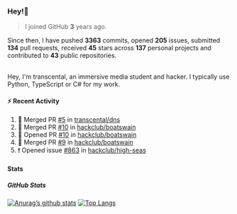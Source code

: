 ### Hey!👋
<!-- [![Banner](banner.png)](https://dillonb07.is-a.dev) -->


> I joined GitHub **3** years ago.

Since then, I have pushed **3363** commits, opened **205** issues, submitted **134** pull requests, received **45** stars across **137** personal projects and contributed to **43** public repositories.

<br>
Hey, I'm transcental, an immersive media student and hacker. I typically use Python, TypeScript or C# for my work.

<br>

#### :zap: Recent Activity

<!--START_SECTION:activity-->
1. 🎉 Merged PR [#5](https://github.com/transcental/dns/pull/5) in [transcental/dns](https://github.com/transcental/dns)
2. 🎉 Merged PR [#10](https://github.com/hackclub/boatswain/pull/10) in [hackclub/boatswain](https://github.com/hackclub/boatswain)
3. 💪 Opened PR [#10](https://github.com/hackclub/boatswain/pull/10) in [hackclub/boatswain](https://github.com/hackclub/boatswain)
4. 🎉 Merged PR [#9](https://github.com/hackclub/boatswain/pull/9) in [hackclub/boatswain](https://github.com/hackclub/boatswain)
5. ❗ Opened issue [#863](https://github.com/hackclub/high-seas/issues/863) in [hackclub/high-seas](https://github.com/hackclub/high-seas)
<!--END_SECTION:activity-->

#### Stats

##### GitHub Stats
[![Anurag’s github stats](https://github-readme-stats.vercel.app/api?username=transcental&show_icons=true&theme=radical)](https://github.com/transcental)
[![Top Langs](https://github-readme-stats.vercel.app/api/top-langs/?username=transcental&layout=compact&theme=radical)](https://github.com/transcental)
